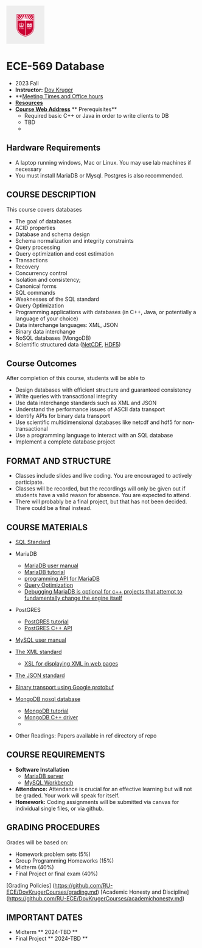 <a href="https://www.ece.rutgers.edu">
  <img src="assets/RUshield.png" alt="Rutgers University" width="100">
</a>

# ECE-569 Database
* 2023 Fall
* **Instructor:**  [Dov Kruger](https://RU-ECE/DovKrugerCourses/DovKrugerBio.md)
* **[Meeting Times and Office hours](https://bit.ly/3ObwKEr)
* **[Resources](https:github.com//RU-ece/DovKrugerCourses/DovKrugerBio.md)**
* **[Course Web Address](https://github.com/RU-ECE/ECE569-DB)**
** Prerequisites**
  * Required basic C++ or Java in order to write clients to DB
  * TBD
  * 

## Hardware Requirements

* A laptop running windows, Mac or Linux. You may use lab machines if necessary
* You must install MariaDB or Mysql. Postgres is also recommended.

## COURSE DESCRIPTION

This course covers databases

* The goal of databases
* ACID properties
* Database and schema design
* Schema normalization and integrity constraints
* Query processing
* Query optimization and cost estimation
* Transactions
* Recovery
* Concurrency control
* Isolation and consistency; 
* Canonical forms
* SQL commands
* Weaknesses of the SQL standard
* Query Optimization
* Programming applications with databases (in C++, Java, or potentially a language of your choice)
* Data interchange languages: XML, JSON
* Binary data interchange
* NoSQL databases (MongoDB)
* Scientific structured data ([NetCDF](https://docs.unidata.ucar.edu/netcdf-c/current/), [HDF5](https://www.hdfgroup.org/))

## Course Outcomes

After completion of this course, students will be able to
*  Design databases with efficient structure and guaranteed consistency
*  Write queries with transactional integrity
*  Use data interchange standards such as XML and JSON
*  Understand the performance issues of ASCII data transport
*  Identify APIs for binary data transport
*  Use scientific multidimensional databases like netcdf and hdf5 for non-transactional
*  Use a programming language to interact with an SQL database
*  Implement a complete database project
  
## FORMAT AND STRUCTURE
* Classes include slides and live coding. You are encouraged to actively participate.
* Classes will be recorded, but the recordings will only be given out if students have a valid reason for absence. You are expected to attend.
* There will probably be a final project, but that has not been decided. There could be a final instead.

## COURSE MATERIALS

* [SQL Standard](https://en.wikipedia.org/wiki/ISO/IEC_9075)
* MariaDB
  * [MariaDB user manual](https://mariadb.com/kb/en/documentation/)
  * [MariaDB tutorial](https://www.mariadbtutorial.com/)
  * [programming API for MariaDB](https://mariadb.com/docs/server/connect/programming-languages/)
  * [Query Optimization](https://mariadb.com/kb/en/query-optimizations/)
  * [Debugging MariaDB is optional for c++ projects that attempt to fundamentally change the engine itself](https://mariadb.com/kb/en/debugging-mariadb-with-a-debugger/)
* PostGRES
  * [PostGRES tutorial](https://www.postgresql.org/docs/current/tutorial.html)
  * [PostGRES C++ API](https://www.postgresql.org/docs/7.2/libpqplusplus.html)
* [MySQL user manual](https://dev.mysql.com/doc/refman/8.0/en/)

* [The XML standard](https://www.w3.org/TR/xml/)
  * [XSL for displaying XML in web pages](https://www.w3.org/Style/XSL/)
* [The JSON standard](https://www.json.org/json-en.html)
* [Binary transport using Google protobuf](https://protobuf.dev/)
* [MongoDB nosql database](https://www.mongodb.com/)
  * [MongoDB tutorial]()
  * [MongoDB C++ driver](https://www.mongodb.com/docs/drivers/cxx/)
  * []()

* Other Readings: 	Papers available in ref directory of repo

## COURSE REQUIREMENTS

* **Software Installation**
  * [MariaDB server]() 
  * [MySQL Workbench](https://dev.mysql.com/downloads/workbench/)  
* **Attendance:**	Attendance is crucial for an effective learning but will not be graded. Your work will speak for itself.
* **Homework:** 	Coding assignments will be submitted via canvas for individual single files, or via github.

## GRADING PROCEDURES
Grades will be based on:
* Homework problem sets                                (5%)
* Group Programming Homeworks                         (15%)
* Midterm                                             (40%)
* Final Project or final exam                         (40%)

[Grading Policies] (https://github.com/RU-ECE/DovKrugerCourses/grading.md)
[Academic Honesty and Discipline] (https://github.com/RU-ECE/DovKrugerCourses/academichonesty.md)

## IMPORTANT DATES
* Midterm          ** 2024-TBD **
* Final Project    ** 2024-TBD **
